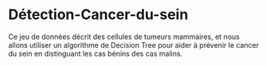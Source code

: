 # Détection-Cancer-du-sein
Ce jeu de données décrit des cellules de tumeurs mammaires, et nous allons utiliser un algorithme de Decision Tree pour aider à prévenir le cancer du sein en distinguant les cas bénins des cas malins.

